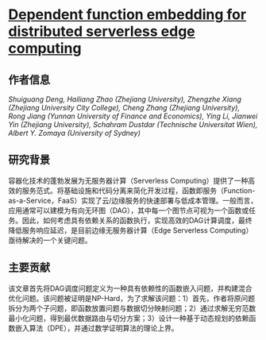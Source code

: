 # [Dependent function embedding for distributed serverless edge computing](https://doi.org/10.1109/TPDS.2021.3137380)

## 作者信息
*Shuiguang Deng, Hailiang Zhao (Zhejiang University), Zhengzhe Xiang (Zhejiang University City College), Cheng Zhang  (Zhejiang University), Rong Jiang (Yunnan University of Finance and Economics), Ying Li, Jianwei Yin  (Zhejiang University), Schahram Dustdar (Technische Universitat Wien), Albert Y. Zomaya (University of Sydney)*

## 研究背景
容器化技术的蓬勃发展为无服务器计算（Serverless Computing）提供了一种高效的服务范式。将基础设施和代码分离来简化开发过程，函数即服务（Function-as-a-Service，FaaS）实现了云/边缘服务的快速部署与低成本管理。一般而言，应用通常可以建模为有向无环图（DAG），其中每一个图节点可视为一个函数或任务。因此，如何考虑具有依赖关系的函数执行，实现高效的DAG计算调度，最终降低服务响应延迟，是目前边缘无服务器计算（Edge Serverless Computing）亟待解决的一个关键问题。

## 主要贡献
该文章首先将DAG调度问题定义为一种具有依赖性的函数嵌入问题，并构建混合优化问题。该问题被证明是NP-Hard，为了求解该问题：1）首先，作者将原问题拆分为两个子问题，即函数放置问题与数据切分映射问题；2）通过求解无穷范数最小化问题，得到最优数据路由与切分方案；3）设计一种基于动态规划的依赖函数嵌入算法（DPE），并通过数学证明算法的理论上界。